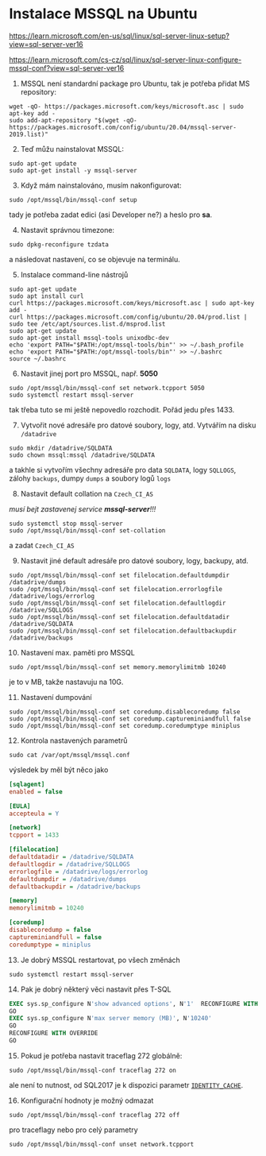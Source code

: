 # Instalace MSSQL na Ubuntu
https://learn.microsoft.com/en-us/sql/linux/sql-server-linux-setup?view=sql-server-ver16

https://learn.microsoft.com/cs-cz/sql/linux/sql-server-linux-configure-mssql-conf?view=sql-server-ver16

1. MSSQL není standardní package pro Ubuntu, tak je potřeba přidat MS repository:
```shell
wget -qO- https://packages.microsoft.com/keys/microsoft.asc | sudo apt-key add -
sudo add-apt-repository "$(wget -qO- https://packages.microsoft.com/config/ubuntu/20.04/mssql-server-2019.list)"
```
2. Teď můžu nainstalovat MSSQL:
```shell
sudo apt-get update
sudo apt-get install -y mssql-server
```
3. Když mám nainstalováno, musím nakonfigurovat:
```shell
sudo /opt/mssql/bin/mssql-conf setup
```
tady je potřeba zadat edici (asi Developer ne?) a heslo pro **sa**.

4. Nastavit správnou timezone:
```shell
sudo dpkg-reconfigure tzdata
```
a následovat nastavení, co se objevuje na terminálu.

5. Instalace command-line nástrojů
```shell
sudo apt-get update 
sudo apt install curl
curl https://packages.microsoft.com/keys/microsoft.asc | sudo apt-key add -
curl https://packages.microsoft.com/config/ubuntu/20.04/prod.list | sudo tee /etc/apt/sources.list.d/msprod.list
sudo apt-get update 
sudo apt-get install mssql-tools unixodbc-dev
echo 'export PATH="$PATH:/opt/mssql-tools/bin"' >> ~/.bash_profile
echo 'export PATH="$PATH:/opt/mssql-tools/bin"' >> ~/.bashrc
source ~/.bashrc
```

6. Nastavit jinej port pro MSSQL, např. **5050**
```shell
sudo /opt/mssql/bin/mssql-conf set network.tcpport 5050
sudo systemctl restart mssql-server
```
tak třeba tuto se mi ještě nepovedlo rozchodit. Pořád jedu přes 1433.

7. Vytvořit nové adresáře pro datové soubory, logy, atd. Vytvářím na disku ```/datadrive```
```shell
sudo mkdir /datadrive/SQLDATA
sudo chown mssql:mssql /datadrive/SQLDATA
```
a takhle si vytvořím všechny adresáře pro data `SQLDATA`, logy `SQLLOGS`, zálohy `backups`, dumpy `dumps` a soubory logů `logs`

8. Nastavit default collation na `Czech_CI_AS`

*musí bejt zastavenej service **mssql-server**!!!*
```shell
sudo systemctl stop mssql-server
sudo /opt/mssql/bin/mssql-conf set-collation
```
a zadat `Czech_CI_AS`

9. Nastavit jiné default adresáře pro datové soubory, logy, backupy, atd.
```shell
sudo /opt/mssql/bin/mssql-conf set filelocation.defaultdumpdir /datadrive/dumps
sudo /opt/mssql/bin/mssql-conf set filelocation.errorlogfile /datadrive/logs/errorlog
sudo /opt/mssql/bin/mssql-conf set filelocation.defaultlogdir /datadrive/SQLLOGS
sudo /opt/mssql/bin/mssql-conf set filelocation.defaultdatadir /datadrive/SQLDATA
sudo /opt/mssql/bin/mssql-conf set filelocation.defaultbackupdir /datadrive/backups
```

10. Nastavení max. paměti pro MSSQL
```shell
sudo /opt/mssql/bin/mssql-conf set memory.memorylimitmb 10240
```
je to v MB, takže nastavuju na 10G.

11. Nastavení dumpování
```shell
sudo /opt/mssql/bin/mssql-conf set coredump.disablecoredump false
sudo /opt/mssql/bin/mssql-conf set coredump.captureminiandfull false
sudo /opt/mssql/bin/mssql-conf set coredump.coredumptype miniplus
```

12. Kontrola nastavených parametrů
```shell
sudo cat /var/opt/mssql/mssql.conf
```

výsledek by měl být něco jako
```INI
[sqlagent]
enabled = false

[EULA]
accepteula = Y

[network]
tcpport = 1433

[filelocation]
defaultdatadir = /datadrive/SQLDATA
defaultlogdir = /datadrive/SQLLOGS
errorlogfile = /datadrive/logs/errorlog
defaultdumpdir = /datadrive/dumps
defaultbackupdir = /datadrive/backups

[memory]
memorylimitmb = 10240

[coredump]
disablecoredump = false
captureminiandfull = false
coredumptype = miniplus
```

13. Je dobrý MSSQL restartovat, po všech změnách
```shell
sudo systemctl restart mssql-server
```

14. Pak je dobrý některý věci nastavit přes T-SQL
```SQL
EXEC sys.sp_configure N'show advanced options', N'1'  RECONFIGURE WITH OVERRIDE
GO
EXEC sys.sp_configure N'max server memory (MB)', N'10240'
GO
RECONFIGURE WITH OVERRIDE
GO
```

15. Pokud je potřeba nastavit traceflag 272 globálně:
```shell
sudo /opt/mssql/bin/mssql-conf traceflag 272 on
```
ale není to nutnost, od SQL2017 je k dispozici parametr [`IDENTITY_CACHE`](https://learn.microsoft.com/en-us/sql/t-sql/statements/alter-database-scoped-configuration-transact-sql?view=sql-server-ver16).

16. Konfigurační hodnoty je možný odmazat
```shell
sudo /opt/mssql/bin/mssql-conf traceflag 272 off
```
pro traceflagy nebo pro celý parametry
```shell
sudo /opt/mssql/bin/mssql-conf unset network.tcpport
```